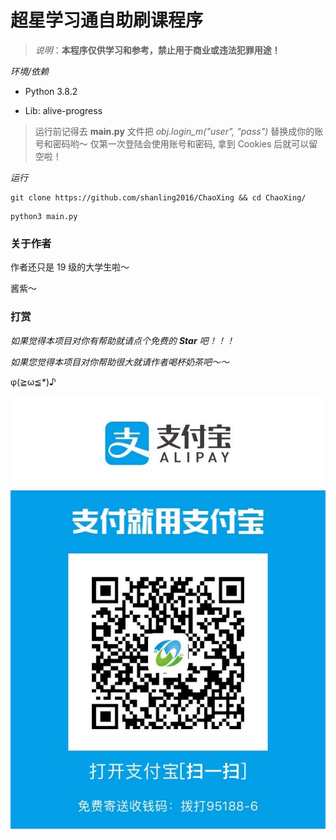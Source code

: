 # 超星学习通自助刷课程序
> *说明*：**本程序仅供学习和参考，禁止用于商业或违法犯罪用途！**



*环境/依赖*

* Python 3.8.2

* Lib: alive-progress

> 运行前记得去 **main.py** 文件把 *obj.login_m("user", "pass")* 替换成你的账号和密码哟～
> 仅第一次登陆会使用账号和密码, 拿到 Cookies 后就可以留空啦！

*运行*

```shell
git clone https://github.com/shanling2016/ChaoXing && cd ChaoXing/
```

```shell
python3 main.py
```



### 关于作者

作者还只是 19 级的大学生啦～

酱紫～



### 打赏

*如果觉得本项目对你有帮助就请点个免费的 **Star** 吧！！！*

*如果您觉得本项目对你帮助很大就请作者喝杯奶茶吧～～*

φ(≧ω≦*)♪



![](img/rew.jpg)
